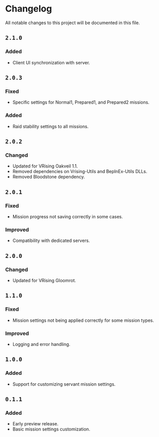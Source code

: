 # Changelog

All notable changes to this project will be documented in this file.

## `2.1.0`
### Added
- Client UI synchronization with server.

## `2.0.3`
### Fixed
- Specific settings for Normal1, Prepared1, and Prepared2 missions.

### Added
- Raid stability settings to all missions.

## `2.0.2`
### Changed
- Updated for VRising Oakveil 1.1.
- Removed dependencies on Vrising-Utils and BepInEx-Utils DLLs.
- Removed Bloodstone dependency.

## `2.0.1`
### Fixed
- Mission progress not saving correctly in some cases.

### Improved
- Compatibility with dedicated servers.

## `2.0.0`
### Changed
- Updated for VRising Gloomrot.

## `1.1.0`
### Fixed
- Mission settings not being applied correctly for some mission types.

### Improved
- Logging and error handling.

## `1.0.0`
### Added
- Support for customizing servant mission settings.

## `0.1.1`
### Added
- Early preview release.
- Basic mission settings customization.
